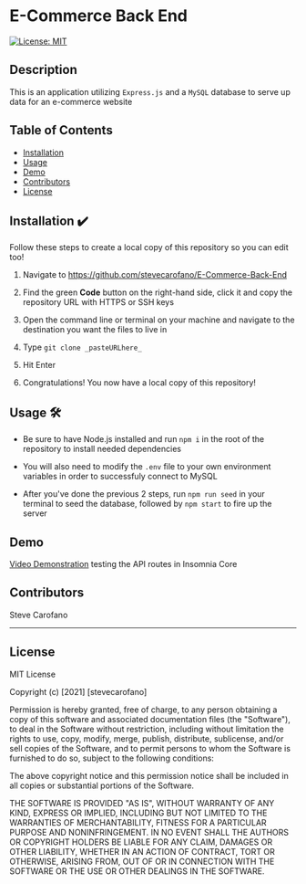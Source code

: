 # E-Commerce Back End 

[![License: MIT](https://img.shields.io/badge/License-MIT-yellow.svg)](https://opensource.org/licenses/MIT)

## Description

This is an application utilizing ```Express.js``` and a ```MySQL``` database to serve up data for an e-commerce website

## Table of Contents
* [Installation](#installation)
* [Usage](#usage)
* [Demo](#demo)
* [Contributors](#contributors)
* [License](#license)

## Installation :heavy_check_mark:

Follow these steps to create a local copy of this repository so you can edit too!
1. Navigate to https://github.com/stevecarofano/E-Commerce-Back-End
    
2. Find the green **Code** button on the right-hand side, click it and copy the repository URL with HTTPS or SSH keys
    
3. Open the command line or terminal on your machine and navigate to the destination you want the files to live in
    
4. Type ```git clone _pasteURLhere_```
    
5. Hit Enter
    
6. Congratulations! You now have a local copy of this repository!

## Usage :hammer_and_wrench:

* Be sure to  have Node.js installed and run ``` npm i ``` in the root of the repository to install needed dependencies

* You will also need to modify the ```.env``` file to your own environment variables in order to successfuly connect to MySQL

* After you've done the previous 2 steps, run ```npm run seed``` in your terminal to seed the database, followed by ```npm start``` to fire up the server

## Demo

[Video Demonstration](https://drive.google.com/file/d/10lsdoqn1imlhNy3FdIUgK1F6jJBcRMs2/viewf) testing the API routes in Insomnia Core

## Contributors

Steve Carofano

---
## License 

MIT License

Copyright (c) [2021] [stevecarofano]

Permission is hereby granted, free of charge, to any person obtaining a copy
of this software and associated documentation files (the "Software"), to deal
in the Software without restriction, including without limitation the rights
to use, copy, modify, merge, publish, distribute, sublicense, and/or sell
copies of the Software, and to permit persons to whom the Software is
furnished to do so, subject to the following conditions:

The above copyright notice and this permission notice shall be included in all
copies or substantial portions of the Software.

THE SOFTWARE IS PROVIDED "AS IS", WITHOUT WARRANTY OF ANY KIND, EXPRESS OR
IMPLIED, INCLUDING BUT NOT LIMITED TO THE WARRANTIES OF MERCHANTABILITY,
FITNESS FOR A PARTICULAR PURPOSE AND NONINFRINGEMENT. IN NO EVENT SHALL THE
AUTHORS OR COPYRIGHT HOLDERS BE LIABLE FOR ANY CLAIM, DAMAGES OR OTHER
LIABILITY, WHETHER IN AN ACTION OF CONTRACT, TORT OR OTHERWISE, ARISING FROM,
OUT OF OR IN CONNECTION WITH THE SOFTWARE OR THE USE OR OTHER DEALINGS IN THE
SOFTWARE.

